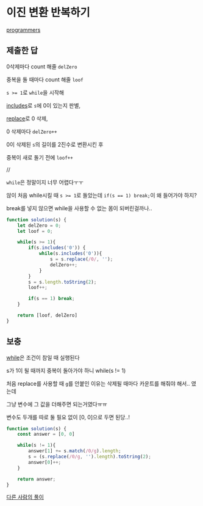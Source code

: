 # 이진 변환 반복하기

[programmers](https://programmers.co.kr/learn/courses/30/lessons/70129)


## 제출한 답

0삭제마다 count 해줄 `delZero`

중복을 돌 때마다 count 해줄 `loof`

`s >= 1`로 `while`을 시작해 

[includes](https://developer.mozilla.org/ko/docs/Web/JavaScript/Reference/Global_Objects/String/includes)로 `s`에 0이 있는지 판별,

[replace](https://developer.mozilla.org/ko/docs/Web/JavaScript/Reference/Global_Objects/String/replace)로 0 삭제,

0 삭제마다 `delZero++`

0이 삭제된 `s`의 길이를 2진수로 변환시킨 후

중복이 새로 돌기 전에 `loof++`

// 

`while`은 정말이지 너무 어렵다ㅜㅜ

않이 처음 while시킬 때 `s >= 1`로 돌았는데 `if(s == 1) break;`이 왜 들어가야 하지?

break를 넣지 않으면 while을 사용할 수 없는 몸이 되버린걸까나..

```js
function solution(s) {    
    let delZero = 0;
    let loof = 0;

    while(s >= 1){
        if(s.includes('0')) {
            while(s.includes('0')){
                s = s.replace(/0/, '');
                delZero++;
            }
        }
        s = s.length.toString(2);
        loof++;

        if(s == 1) break;
    }

    return [loof, delZero]
}
```

## 보충

[while](https://developer.mozilla.org/ko/docs/Web/JavaScript/Reference/Statements/while)은 조건이 참일 때 실행된다

s가 1이 될 때까지 중복이 돌아가야 하니 while(s != 1) 

처음 replace를 사용할 때 `g`를 안붙인 이유는 삭제될 때마다 카운트를 해줘야 해서.. 였는데

그냥 변수에 그 값을 더해주면 되는거였다ㅠㅠ

변수도 두개를 따로 둘 필요 없이 [0, 0]으로 두면 된당..!

```js
function solution(s) {    
    const answer = [0, 0]

    while(s != 1){
        answer[1] += s.match(/0/g).length;
        s = (s.replace(/0/g, '').length).toString(2);
        answer[0]++;
    }

    return answer;
}
```

[다른 사람의 풀이](https://programmers.co.kr/learn/courses/30/lessons/70129/solution_groups?language=javascript)